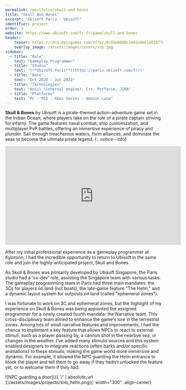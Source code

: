 ```yaml
---
permalink: /portfolio/skull-and-bones
title: "Skull And Bones"
excerpt: "Ubisoft Paris - Ubisoft"
identifier: project
order: 3
website: https://www.ubisoft.com/fr-fr/game/skull-and-bones
header:
    teaser: https://cdn1.epicgames.com/offer/0c05e0889c3e42a4be1d81077d6e653a/SAB_Store_Landscape_2560x1440_2560x1440-00b4029199a7a6778fd27dec96f08a28
    overlay_image: /assets/images/covers/snb.jpg
sidebar:
  - title: "Role"
    text: "Gameplay Programmer"
  - title: "Studio"
    text: "[**Ubisoft Paris**](https://paris.ubisoft.com/fr/)"
  - title: "Date"
    text: "Oct 2020 - Jul 2022"
  - title: "Technologies"
    text: "Anvil (internal engine), C++, Perforce, JIRA"
  - title: "Platforms"
    text: "PC - PS5 - Xbox Series - Amazon Luna"
---
```


**Skull & Bones** by Ubisoft is a pirate-themed action-adventure game set in the Indian Ocean, where players take on the role of a pirate captain striving for infamy. The game features naval combat, ship customization, and multiplayer PvP battles, offering an immersive experience of piracy and plunder. Sail through treacherous waters, form alliances, and dominate the seas to become the ultimate pirate legend.
{: .notice--info}


<iframe width="560" height="315" src="https://www.youtube.com/embed/OmDYo7MbQxo?si=JsliZIYzOVg6JHyt" title="YouTube video player" frameborder="0" allow="accelerometer; autoplay; clipboard-write; encrypted-media; gyroscope; picture-in-picture; web-share" referrerpolicy="strict-origin-when-cross-origin" allowfullscreen></iframe>


After my initial professional experience as a gameplay programmer at Kylotonn, I had the incredible opportunity to return to Ubisoft in the same role and join the highly-anticipated project, Skull and Bones.

As Skull & Bones was primarily developed by Ubisoft Singapore, the Paris studio had a 'co-dev' role, assisting the Singapore team with various tasks. The gameplay programming team in Paris had three main mandates: the 3Cs for players on land (not boats), the late-game feature "The Helm," and a dynamic layout system for outposts on land (called "ephemeral zones").

I was fortunate to work on 3C and ephemeral zones, but the highlight of my experience on Skull & Bones was being appointed the assigned programmer for a newly created fourth mandate: the Narrative team. This cross-disciplinary team aimed to enhance the game's lore in the terrestrial zones. Among lots of small narrative features and improvements, I had the chance to implement a key feature that allows NPCs to react to external stimuli, such as a player passing by, a cannon shot in the nearbye sea, or changes in the weather. I've added many stimulis sources and this system enabled designers to integrate reactions (often barks and/or specific animations) to these stimulis, making the game world more immersive and dynamic. For example, it allowed the NPC guarding the Helm entrance to block the player and tell them to go away if they hadn't unlocked the feature yet, or to welcome them if they had.

![NPC guarding a door]({{ '/' | absolute_url }}/assets/images/projects/snb_helm.png){: width="300" .align-center}